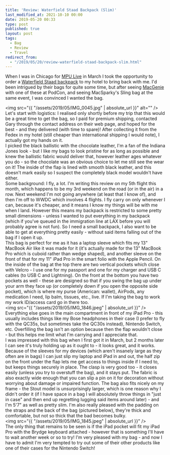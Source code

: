 ```yaml
---
title: 'Review: Waterfield Staad Backpack (Slim)'
last_modified_at: 2021-10-10 00:00
date: 2019-05-20 00:33
type: post
published: true
layout: post
tags:
  - Bag
  - Review
  - Travel
redirect_from:
  - "/2019/05/20/review-waterfield-staad-backpack-slim.html"
---
```

When I was in Chicago for <a href="https://relay.fm/mpu/472">MPU Live</a> in March I took the opportunity to order a <a href="https://www.sfbags.com/collections/laptop-backpacks/products/staad-laptop-backpack">Waterfield Staad backpack</a> to my hotel to bring back with me. I'd been intrigued by their bags for quite some time, but after seeing <a href="https://welltempered.net">MacGenie</a> with one of these at PodCon, and seeing MacSparky's Sling bag at the same event, I was convinced I wanted the bag.  

<!--more-->

<img src="{{ "/assets/2019/05/IMG_0045.jpg" | absolute_url }}" alt="" />  
Let's start with logistics: I realised only shortly before my trip that this would be a great time to get the bag, so I paid for premium shipping, contacted Gary through the contact address on their web page, and hoped for the best - and they delivered (with time to spare)! After collecting it from the Fedex in my hotel (still cheaper than international shipping I would note), I actually got my hands on it.  
I picked the black ballistic with the chocolate leather, I'm a fan of the Indiana Jones look - but I like my bags to look pristine for as long as possible and knew the ballistic fabric would deliver that, however leather ages whatever you do - so the chocolate was an obvious choice to let me still see the wear on it! The inside of the flap is lined with smooth black leather, and this doesn't mark easily so I suspect the completely black model wouldn't have either.  
Some background: I fly, a lot. I'm writing this review on my 5th flight this month, which happens to be my 3rd weekend on the road (or in the air) in a row. Next weekend I'm not going anywhere (at least that I know of), and then I'm off to WWDC which involves 4 flights. I fly carry on only whenever I can, because it's cheaper, and it means I know my things will be with me when I land. However this means my backpack is restricted to some pretty small dimensions - unless I wanted to put everything in my backpack (which if you've queued in the immigration line at LAX before you will probably agree is not fun). So I need a small backpack, I also want to be able to get at everything pretty easily - without said items falling out of the bag if I open it up.  
This bag is perfect for me as it has a laptop sleeve which fits my 13" MacBook Air like it was made for it (it's actually made for the 13" MacBook Pro which is cuboid rather than wedge shaped), and another sleeve on the front of that for my 11" iPad Pro in the smart folio with the Apple Pencil. On the inside of the bag at the top there are two vertical pockets which close with Velcro - I use one for my passport and one for my charger and USB C cables (to USB C and Lightning). On the front at the bottom you have two pockets as well - these are designed so that if you swing the bag up under your arm they face up (or completely down if you open the opposite side pocket), which is where my purse (American: wallet), AirPods, any medication I need, lip balm, tissues, etc., live. If I'm taking the bag to work my work ID/access card go in there too.  
<img src="{{ "/assets/2019/05/IMG_1846.jpeg" | absolute_url }}" />  
Everything else goes in the main compartment in front of my iPad Pro - this usually includes things like my Bose headphones in their case (I prefer to fly with the QC35s, but sometimes take the QC30s instead), Nintendo Switch, etc. Overfilling the bag isn't an option because then the flap wouldn't close - but this helps me limit what I'm carrying and I appreciate that.  
I was impressed with this bag when I first got it in March, but 2 months later I can see it's truly holding up as it ought to - it looks great, and it works. Because of the sleeves for my devices (which aren't insanely large as they often are in bags) I can just slip my laptop and iPad in and out, the half zip on the front under the flap lets me get access to things inside if I need to, but keeps things securely in place. The clasp is very good too - it closes easily (unless you try to overstuff the bag), and it stays put. The fabric is also exactly wide enough that you can slip a pin on it for decoration without worrying about damage or impaired function. The bag also fits nicely on my frame - the Stout model is unsurprisingly larger, which is one reason why I didn't order it (if I have space in a bag I will absolutely throw things in "just in case" and then end up regretting lugging said items around later) - and I'm 5'7" as well as pretty slim. I'm also really pleased with the padding on the straps and the back of the bag (pictured below), they're thick and comfortable, but not so thick that the bad becomes bulky.  
<img src="{{ "/assets/2019/05/IMG_1845.jpeg" | absolute_url }}" />  
The only thing that remains to be seen is if the iPad pocket will fit my iPad Pro with the Brydge keyboard attached - however that is something I'll have to wait another week or so to try! I'm very pleased with my bag - and now I have to admit I'm very tempted to try out some of their other products like one of their cases for the Nintendo Switch!  
